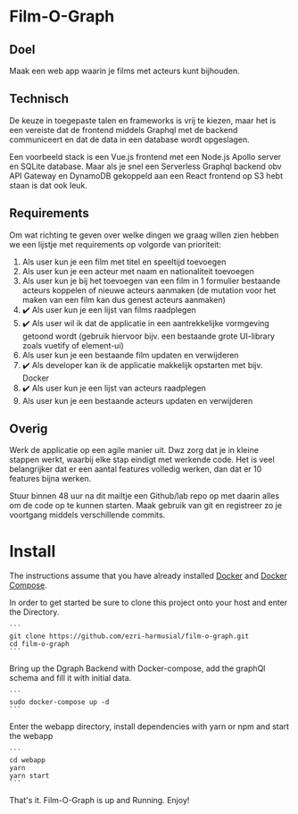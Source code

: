 # Film-O-Graph

## Doel

Maak een web app waarin je films met acteurs kunt bijhouden.

## Technisch

De keuze in toegepaste talen en frameworks is vrij te kiezen, maar het is een vereiste dat de frontend middels Graphql met de backend communiceert en dat de data in een database wordt opgeslagen.

Een voorbeeld stack is een Vue.js frontend met een Node.js Apollo server en SQLite database. Maar als je snel een Serverless Graphql backend obv API Gateway en DynamoDB gekoppeld aan een React frontend op S3 hebt staan is dat ook leuk.

## Requirements

Om wat richting te geven over welke dingen we graag willen zien hebben we een lijstje met requirements op volgorde van prioriteit:

1. Als user kun je een film met titel en speeltijd toevoegen
2. Als user kun je een acteur met naam en nationaliteit toevoegen
3. Als user kun je bij het toevoegen van een film in 1 formulier bestaande acteurs koppelen of nieuwe acteurs aanmaken (de mutation voor het maken van een film kan dus genest acteurs aanmaken)
4. :heavy_check_mark: Als user kun je een lijst van films raadplegen
5. :heavy_check_mark: Als user wil ik dat de applicatie in een aantrekkelijke vormgeving getoond wordt (gebruik hiervoor bijv. een bestaande grote UI-library zoals vuetify of element-ui)
6. Als user kun je een bestaande film updaten en verwijderen
7. :heavy_check_mark: Als developer kan ik de applicatie makkelijk opstarten met bijv. Docker
8. :heavy_check_mark: Als user kun je een lijst van acteurs raadplegen
9. Als user kun je een bestaande acteurs updaten en verwijderen

## Overig

Werk de applicatie op een agile manier uit. Dwz zorg dat je in kleine stappen werkt, waarbij elke stap eindigt met werkende code. Het is veel belangrijker dat er een aantal features volledig werken, dan dat er 10 features bijna werken.

Stuur binnen 48 uur na dit mailtje een Github/lab repo op met daarin alles om de code op te kunnen starten. Maak gebruik van git en registreer zo je voortgang middels verschillende commits.

# Install

The instructions assume that you have already installed [Docker](https://docs.docker.com/installation/) and [Docker Compose](https://docs.docker.com/compose/install/).

In order to get started be sure to clone this project onto your host and enter the Directory.

    ```
    git clone https://github.com/ezri-harmusial/film-o-graph.git
    cd film-o-graph
    ```

Bring up the Dgraph Backend with Docker-compose, add the graphQl schema and fill it with initial data.

    ```
    sudo docker-compose up -d
    ```

Enter the webapp directory, install dependencies with yarn or npm and start the webapp

    ```
    cd webapp
    yarn
    yarn start
    ```

That's it. Film-O-Graph is up and Running. Enjoy!

